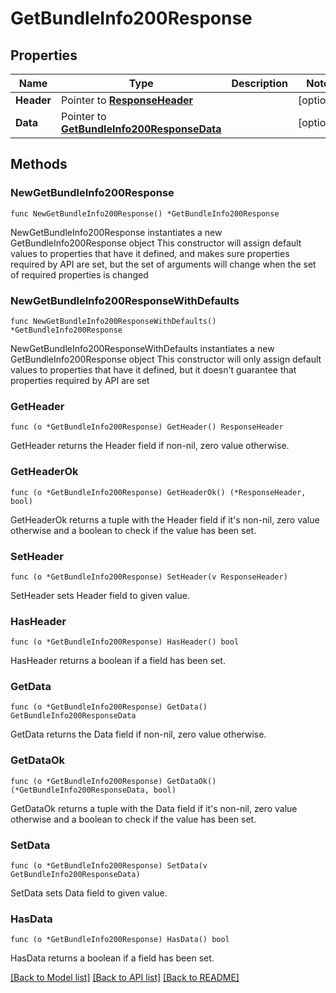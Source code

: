 # GetBundleInfo200Response

## Properties

Name | Type | Description | Notes
------------ | ------------- | ------------- | -------------
**Header** | Pointer to [**ResponseHeader**](ResponseHeader.md) |  | [optional] 
**Data** | Pointer to [**GetBundleInfo200ResponseData**](GetBundleInfo200ResponseData.md) |  | [optional] 

## Methods

### NewGetBundleInfo200Response

`func NewGetBundleInfo200Response() *GetBundleInfo200Response`

NewGetBundleInfo200Response instantiates a new GetBundleInfo200Response object
This constructor will assign default values to properties that have it defined,
and makes sure properties required by API are set, but the set of arguments
will change when the set of required properties is changed

### NewGetBundleInfo200ResponseWithDefaults

`func NewGetBundleInfo200ResponseWithDefaults() *GetBundleInfo200Response`

NewGetBundleInfo200ResponseWithDefaults instantiates a new GetBundleInfo200Response object
This constructor will only assign default values to properties that have it defined,
but it doesn't guarantee that properties required by API are set

### GetHeader

`func (o *GetBundleInfo200Response) GetHeader() ResponseHeader`

GetHeader returns the Header field if non-nil, zero value otherwise.

### GetHeaderOk

`func (o *GetBundleInfo200Response) GetHeaderOk() (*ResponseHeader, bool)`

GetHeaderOk returns a tuple with the Header field if it's non-nil, zero value otherwise
and a boolean to check if the value has been set.

### SetHeader

`func (o *GetBundleInfo200Response) SetHeader(v ResponseHeader)`

SetHeader sets Header field to given value.

### HasHeader

`func (o *GetBundleInfo200Response) HasHeader() bool`

HasHeader returns a boolean if a field has been set.

### GetData

`func (o *GetBundleInfo200Response) GetData() GetBundleInfo200ResponseData`

GetData returns the Data field if non-nil, zero value otherwise.

### GetDataOk

`func (o *GetBundleInfo200Response) GetDataOk() (*GetBundleInfo200ResponseData, bool)`

GetDataOk returns a tuple with the Data field if it's non-nil, zero value otherwise
and a boolean to check if the value has been set.

### SetData

`func (o *GetBundleInfo200Response) SetData(v GetBundleInfo200ResponseData)`

SetData sets Data field to given value.

### HasData

`func (o *GetBundleInfo200Response) HasData() bool`

HasData returns a boolean if a field has been set.


[[Back to Model list]](../README.md#documentation-for-models) [[Back to API list]](../README.md#documentation-for-api-endpoints) [[Back to README]](../README.md)


